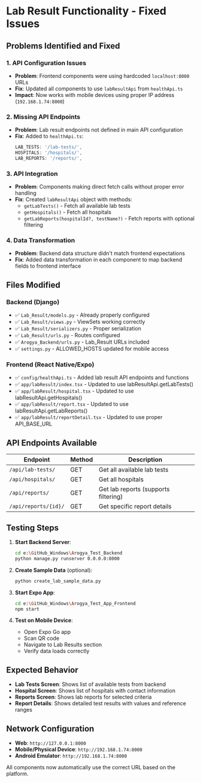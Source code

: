 # Lab Result Functionality - Fixed Issues

## Problems Identified and Fixed

### 1. **API Configuration Issues**
- **Problem**: Frontend components were using hardcoded `localhost:8000` URLs
- **Fix**: Updated all components to use `labResultApi` from `healthApi.ts`
- **Impact**: Now works with mobile devices using proper IP address (`192.168.1.74:8000`)

### 2. **Missing API Endpoints**
- **Problem**: Lab result endpoints not defined in main API configuration
- **Fix**: Added to `healthApi.ts`:
  ```typescript
  LAB_TESTS: '/lab-tests/',
  HOSPITALS: '/hospitals/',
  LAB_REPORTS: '/reports/',
  ```

### 3. **API Integration**
- **Problem**: Components making direct fetch calls without proper error handling
- **Fix**: Created `labResultApi` object with methods:
  - `getLabTests()` - Fetch all available lab tests
  - `getHospitals()` - Fetch all hospitals
  - `getLabReports(hospitalId?, testName?)` - Fetch reports with optional filtering

### 4. **Data Transformation**
- **Problem**: Backend data structure didn't match frontend expectations
- **Fix**: Added data transformation in each component to map backend fields to frontend interface

## Files Modified

### Backend (Django)
- ✅ `Lab_Result/models.py` - Already properly configured
- ✅ `Lab_Result/views.py` - ViewSets working correctly
- ✅ `Lab_Result/serializers.py` - Proper serialization
- ✅ `Lab_Result/urls.py` - Routes configured
- ✅ `Arogya_Backend/urls.py` - Lab_Result URLs included
- ✅ `settings.py` - ALLOWED_HOSTS updated for mobile access

### Frontend (React Native/Expo)
- ✅ `config/healthApi.ts` - Added lab result API endpoints and functions
- ✅ `app/labResult/index.tsx` - Updated to use labResultApi.getLabTests()
- ✅ `app/labResult/hospital.tsx` - Updated to use labResultApi.getHospitals()
- ✅ `app/labResult/report.tsx` - Updated to use labResultApi.getLabReports()
- ✅ `app/labResult/reportDetail.tsx` - Updated to use proper API_BASE_URL

## API Endpoints Available

| Endpoint | Method | Description |
|----------|--------|-------------|
| `/api/lab-tests/` | GET | Get all available lab tests |
| `/api/hospitals/` | GET | Get all hospitals |
| `/api/reports/` | GET | Get lab reports (supports filtering) |
| `/api/reports/{id}/` | GET | Get specific report details |

## Testing Steps

1. **Start Backend Server**:
   ```bash
   cd e:\GitHub_Windows\Arogya_Test_Backend
   python manage.py runserver 0.0.0.0:8000
   ```

2. **Create Sample Data** (optional):
   ```bash
   python create_lab_sample_data.py
   ```

3. **Start Expo App**:
   ```bash
   cd e:\GitHub_Windows\Arogya_Test_App_Frontend
   npm start
   ```

4. **Test on Mobile Device**:
   - Open Expo Go app
   - Scan QR code
   - Navigate to Lab Results section
   - Verify data loads correctly

## Expected Behavior

- **Lab Tests Screen**: Shows list of available tests from backend
- **Hospital Screen**: Shows list of hospitals with contact information
- **Reports Screen**: Shows lab reports for selected criteria
- **Report Details**: Shows detailed test results with values and reference ranges

## Network Configuration

- **Web**: `http://127.0.0.1:8000`
- **Mobile/Physical Device**: `http://192.168.1.74:8000`
- **Android Emulator**: `http://192.168.1.74:8000`

All components now automatically use the correct URL based on the platform.
